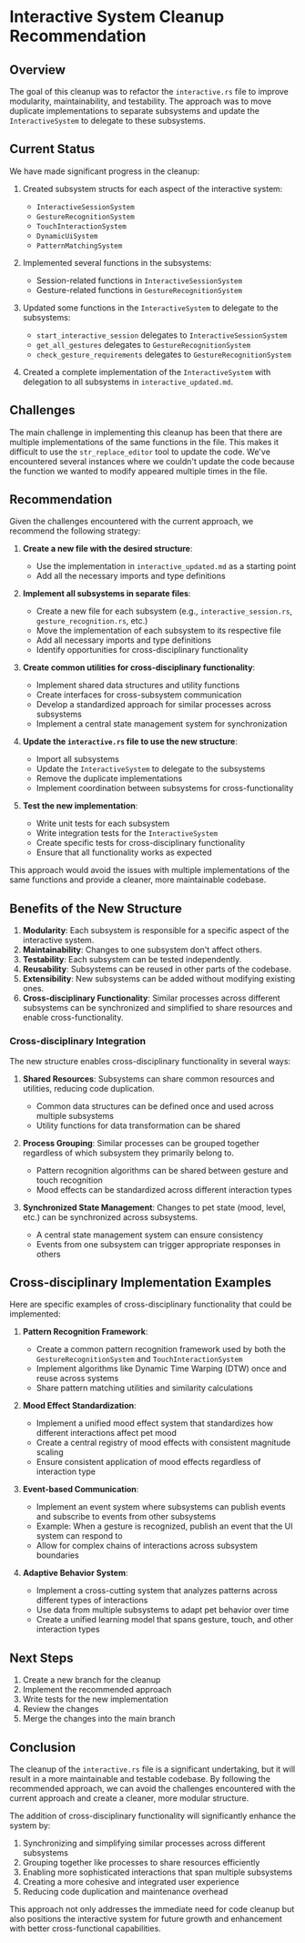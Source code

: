 # Interactive System Cleanup Recommendation

## Overview

The goal of this cleanup was to refactor the `interactive.rs` file to improve modularity, maintainability, and testability. The approach was to move duplicate implementations to separate subsystems and update the `InteractiveSystem` to delegate to these subsystems.

## Current Status

We have made significant progress in the cleanup:

1. Created subsystem structs for each aspect of the interactive system:
   - `InteractiveSessionSystem`
   - `GestureRecognitionSystem`
   - `TouchInteractionSystem`
   - `DynamicUiSystem`
   - `PatternMatchingSystem`

2. Implemented several functions in the subsystems:
   - Session-related functions in `InteractiveSessionSystem`
   - Gesture-related functions in `GestureRecognitionSystem`

3. Updated some functions in the `InteractiveSystem` to delegate to the subsystems:
   - `start_interactive_session` delegates to `InteractiveSessionSystem`
   - `get_all_gestures` delegates to `GestureRecognitionSystem`
   - `check_gesture_requirements` delegates to `GestureRecognitionSystem`

4. Created a complete implementation of the `InteractiveSystem` with delegation to all subsystems in `interactive_updated.md`.

## Challenges

The main challenge in implementing this cleanup has been that there are multiple implementations of the same functions in the file. This makes it difficult to use the `str_replace_editor` tool to update the code. We've encountered several instances where we couldn't update the code because the function we wanted to modify appeared multiple times in the file.

## Recommendation

Given the challenges encountered with the current approach, we recommend the following strategy:

1. **Create a new file with the desired structure**:
   - Use the implementation in `interactive_updated.md` as a starting point
   - Add all the necessary imports and type definitions

2. **Implement all subsystems in separate files**:
   - Create a new file for each subsystem (e.g., `interactive_session.rs`, `gesture_recognition.rs`, etc.)
   - Move the implementation of each subsystem to its respective file
   - Add all necessary imports and type definitions
   - Identify opportunities for cross-disciplinary functionality

3. **Create common utilities for cross-disciplinary functionality**:
   - Implement shared data structures and utility functions
   - Create interfaces for cross-subsystem communication
   - Develop a standardized approach for similar processes across subsystems
   - Implement a central state management system for synchronization

4. **Update the `interactive.rs` file to use the new structure**:
   - Import all subsystems
   - Update the `InteractiveSystem` to delegate to the subsystems
   - Remove the duplicate implementations
   - Implement coordination between subsystems for cross-functionality

5. **Test the new implementation**:
   - Write unit tests for each subsystem
   - Write integration tests for the `InteractiveSystem`
   - Create specific tests for cross-disciplinary functionality
   - Ensure that all functionality works as expected

This approach would avoid the issues with multiple implementations of the same functions and provide a cleaner, more maintainable codebase.

## Benefits of the New Structure

1. **Modularity**: Each subsystem is responsible for a specific aspect of the interactive system.
2. **Maintainability**: Changes to one subsystem don't affect others.
3. **Testability**: Each subsystem can be tested independently.
4. **Reusability**: Subsystems can be reused in other parts of the codebase.
5. **Extensibility**: New subsystems can be added without modifying existing ones.
6. **Cross-disciplinary Functionality**: Similar processes across different subsystems can be synchronized and simplified to share resources and enable cross-functionality.

### Cross-disciplinary Integration

The new structure enables cross-disciplinary functionality in several ways:

1. **Shared Resources**: Subsystems can share common resources and utilities, reducing code duplication.
   - Common data structures can be defined once and used across multiple subsystems
   - Utility functions for data transformation can be shared

2. **Process Grouping**: Similar processes can be grouped together regardless of which subsystem they primarily belong to.
   - Pattern recognition algorithms can be shared between gesture and touch recognition
   - Mood effects can be standardized across different interaction types

3. **Synchronized State Management**: Changes to pet state (mood, level, etc.) can be synchronized across subsystems.
   - A central state management system can ensure consistency
   - Events from one subsystem can trigger appropriate responses in others

## Cross-disciplinary Implementation Examples

Here are specific examples of cross-disciplinary functionality that could be implemented:

1. **Pattern Recognition Framework**:
   - Create a common pattern recognition framework used by both the `GestureRecognitionSystem` and `TouchInteractionSystem`
   - Implement algorithms like Dynamic Time Warping (DTW) once and reuse across systems
   - Share pattern matching utilities and similarity calculations

2. **Mood Effect Standardization**:
   - Implement a unified mood effect system that standardizes how different interactions affect pet mood
   - Create a central registry of mood effects with consistent magnitude scaling
   - Ensure consistent application of mood effects regardless of interaction type

3. **Event-based Communication**:
   - Implement an event system where subsystems can publish events and subscribe to events from other subsystems
   - Example: When a gesture is recognized, publish an event that the UI system can respond to
   - Allow for complex chains of interactions across subsystem boundaries

4. **Adaptive Behavior System**:
   - Implement a cross-cutting system that analyzes patterns across different types of interactions
   - Use data from multiple subsystems to adapt pet behavior over time
   - Create a unified learning model that spans gesture, touch, and other interaction types

## Next Steps

1. Create a new branch for the cleanup
2. Implement the recommended approach
3. Write tests for the new implementation
4. Review the changes
5. Merge the changes into the main branch

## Conclusion

The cleanup of the `interactive.rs` file is a significant undertaking, but it will result in a more maintainable and testable codebase. By following the recommended approach, we can avoid the challenges encountered with the current approach and create a cleaner, more modular structure.

The addition of cross-disciplinary functionality will significantly enhance the system by:
1. Synchronizing and simplifying similar processes across different subsystems
2. Grouping together like processes to share resources efficiently
3. Enabling more sophisticated interactions that span multiple subsystems
4. Creating a more cohesive and integrated user experience
5. Reducing code duplication and maintenance overhead

This approach not only addresses the immediate need for code cleanup but also positions the interactive system for future growth and enhancement with better cross-functional capabilities.